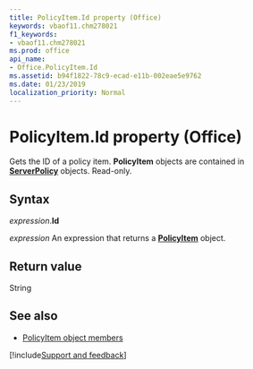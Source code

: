 ```yaml
---
title: PolicyItem.Id property (Office)
keywords: vbaof11.chm278021
f1_keywords:
- vbaof11.chm278021
ms.prod: office
api_name:
- Office.PolicyItem.Id
ms.assetid: b94f1822-78c9-ecad-e11b-002eae5e9762
ms.date: 01/23/2019
localization_priority: Normal
---
```



# PolicyItem.Id property (Office)

Gets the ID of a policy item. **PolicyItem** objects are contained in **[ServerPolicy](office.serverpolicy.md)** objects. Read-only.


## Syntax

_expression_.**Id**

_expression_ An expression that returns a **[PolicyItem](Office.PolicyItem.md)** object.


## Return value

String


## See also

- [PolicyItem object members](overview/Library-Reference/policyitem-members-office.md)


[!include[Support and feedback](~/includes/feedback-boilerplate.md)]